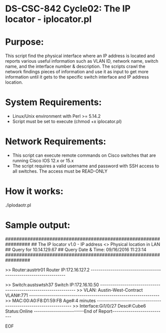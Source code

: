 # DS-CSC-842 Cycle02: The IP locator - iplocator.pl

# Purpose:
This script find the physical interface where an IP address is located and reports various useful information such as VLAN ID, network name, switch name, and the interface number & description. 
The scripts crawl the network findings pieces of information and use it as input to get more information until it gets to the specific switch interface and IP address location. 

# System Requirements: 
- Linux/Unix environment with Perl >= 5.14.2
- Script must be set to execute (chmod +x iplocator.pl)

# Network Requirements:
- This script can execute remote commands on Cisco switches that are running Cisco IOS 12.x or 15.x
- The script requires a valid username and password with SSH access to all switches. The access must be READ-ONLY

# How it works: 
./iplodaotr.pl <IPv4 address>

# Sample output:
\#################################################################
\##	The IP locator v1.0 - IP address <> Physical location in LAN
\##				        Query for 10.14.129.67 
\##		      Query Date & Time: 09/16/2016 11:23:14
\#################################################################

\>> Router:austrtr01 Router 		IP:172.16.127.2
\-----------------------------------------------------------------

\>> Switch:austswtsh37 Switch 	IP:172.16.10.50
\-----------------------------------------------------------------
\>> VLAN: Austin-West-Contract 	VLAN#:771
\-----------------------------------------------------------------
\>> MAC:00:A0:F8:D1:59:FB 		Age#:4 minutes
\-----------------------------------------------------------------
\>> Interface:Gi1/0/27 Desc#:Cube6 Status:Online
\-------------------------End of Report---------------------------

EOF

